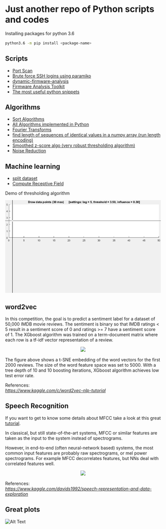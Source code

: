 

# Just another repo of Python scripts and codes


Installing packages for python 3.6

```sh
python3.6 -m pip install <package-name>
```


## Scripts

- [Port Scan](scripts/portscan.py)
- [Brute force SSH logins using paramiko](scripts/ssh-dictionary-attack.py)
- [dynamic-firmware-analysis](https://github.com/secjey/dynamic-firmware-analysis)
- [Firmware Analysis Toolkit](https://github.com/attify/firmware-analysis-toolkit)
- [The most useful python snippets](https://github.com/progrmoiz/python-snippets)

## Algorithms

- [Sort Algorithms](pySorting/README.md)
- [All Algorithms implemented in Python](https://github.com/TheAlgorithms/Python)
- [Fourier Transforms](fourier-transforms/README.md)
- [find length of sequences of identical values in a numpy array (run length encoding)](run-length-encoding/run-length-encoding.md)
- [Smoothed z-score algo (very robust thresholding algorithm)](run-length-encoding/ThresholdingAlgo.py)
- [Noise Reduction](noise-reduction/README.md)


## Machine learning

- [split dataset](machine-learning/split_dataset.py)
- [Compute Receptive Field](machine-learning/computeReceptiveField.py)


Demo of thresholding algorithm

![Alt Text](run-length-encoding/ThresholdingAlgo.gif)

## word2vec

In this competition, the goal is to predict a sentiment label for a dataset of 50,000 IMDB movie reviews. The sentiment is binary so that IMDB ratings < 5 result in a sentiment score of 0 and ratings >= 7 have a sentiment score of 1. The XGboost algorithm was trained on a term-document matrix where each row is a tf-idf vector representation of a review.

<p align="center">
<img src="https://github.com/ifding/python/blob/master/word2vec/figures/word2vec_merged.png" />
</p>

The figure above shows a t-SNE embedding of the word vectors for the first 2000 reviews. The size of the word feature space was set to 5000. With a tree depth of 10 and 10 boosting iterations, XGboost algorithm achieves low test error rate.

References:  
*https://www.kaggle.com/c/word2vec-nlp-tutorial* 

## Speech Recognition

If you want to get to know some details about MFCC take a look at this great [tutorial](http://haythamfayek.com/2016/04/21/speech-processing-for-machine-learning.html).

In classical, but still state-of-the-art systems, MFCC or similar features are taken as the input to the system instead of spectrograms.

However, in end-to-end (often neural-network based) systems, the most common input features are probably raw spectrograms, or mel power spectrograms. For example MFCC decorrelates features, but NNs deal with correlated features well. 

<p align="center">
<img src="https://github.com/ifding/python/blob/master/speech/figures/speech_features1.png" />
</p>

References:  
*https://www.kaggle.com/davids1992/speech-representation-and-data-exploration*

## Great plots

![Alt Text](https://media.giphy.com/media/vFKqnCdLPNOKc/giphy.gif)